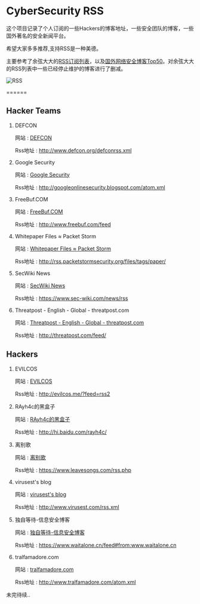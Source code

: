 # CyberSecurity RSS

这个项目记录了个人订阅的一些Hackers的博客地址，一些安全团队的博客，一些国外著名的安全新闻平台。

希望大家多多推荐,支持RSS是一种美德。

主要参考了余弦大大的[RSS订阅列表](http://evilcos.me/evilcos_rss_2014.opml)，以及[国外网络安全博客Top50](http://blog.feedspot.com/cyber_security_blogs/)。对余弦大大的RSS列表中一些已经停止维护的博客进行了删减。

![RSS](http://ww2.sinaimg.cn/large/006y8lVajw1faj6ao8g6rj31kw10ogy2.jpg)

======

## Hacker Teams

1. DEFCON  
   
   网站 : [DEFCON](https://www.defcon.org/)  
   
   Rss地址 : http://www.defcon.org/defconrss.xml
   
2. Google Security  
   
   网站 : [Google Security](https://security.googleblog.com/)  
   
   Rss地址 : http://googleonlinesecurity.blogspot.com/atom.xml
   
3. FreeBuf.COM  
   
   网站 :   [FreeBuf.COM](http://www.freebuf.com/)  
   
   Rss地址 : http://www.freebuf.com/feed
   
4. Whitepaper Files ≈ Packet Storm
   
   网站 : [Whitepaper Files ≈ Packet Storm](https://packetstormsecurity.com/)    
   
   Rss地址 : http://rss.packetstormsecurity.org/files/tags/paper/
   
5. SecWiki News  
   
   网站 : [SecWiki News](https://www.sec-wiki.com/)  
   
   Rss地址 : https://www.sec-wiki.com/news/rss
   
6. Threatpost - English - Global - threatpost.com 
   
   网站 : [Threatpost - English - Global - threatpost.com](http://threatpost.com/)   
   
   Rss地址 : http://threatpost.com/feed/

## Hackers

1. EVILCOS 
   
   网站 : [EVILCOS](http://evilcos.me/)  
   
   Rss地址 : http://evilcos.me/?feed=rss2
   
2. RAyh4c的黑盒子  
   
   网站 : [RAyh4c的黑盒子](http://hi.baidu.com/rayh4c/rss)  
   
   Rss地址 : http://hi.baidu.com/rayh4c/
   
3. 离别歌  
   
   网站 :   [离别歌](https://www.leavesongs.com/)  
   
   Rss地址 : https://www.leavesongs.com/rss.php
   
4. virusest's blog
   
   网站 : [virusest's blog](http://www.virusest.com/)    
   
   Rss地址 : http://www.virusest.com/rss.xml
   
5. 独自等待-信息安全博客  
   
   网站 : [独自等待-信息安全博客](https://www.waitalone.cn/)  
   
   Rss地址 : https://www.waitalone.cn/feed#from:www.waitalone.cn
   
6. tralfamadore.com
   
   网站 : [tralfamadore.com](http://www.tralfamadore.com/)   
   
   Rss地址 : http://www.tralfamadore.com/atom.xml


未完待续..